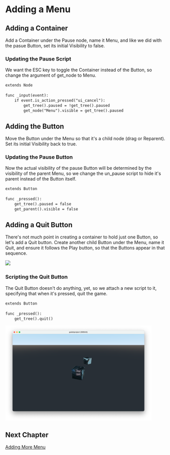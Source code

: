 # Adding a Menu

## Adding a Container

Add a Container under the Pause node, name it Menu, and like we did with the pasue Button, set its initial Visibility to false.

### Updating the Pause Script

We want the ESC key to toggle the Container instead of the Button, so change the argument of get_node to Menu.

```gdscript
extends Node

func _input(event):
	if event.is_action_pressed("ui_cancel"):
		get_tree().paused = !get_tree().paused
		get_node("Menu").visible = get_tree().paused
```
## Adding the Button

Move the Button under the Menu so that it's a child node (drag or Reparent). Set its initial Visibility back to true.

### Updating the Pause Button

Now the actual visibility of the pause Button will be determined by the visibility of the parent Menu, so we change the un_pause script to hide it's parent instead of the Button itself.

```gdscript
extends Button

func _pressed():
	get_tree().paused = false
	get_parent().visible = false
```

## Adding a Quit Button

There's not much point in creating a container to hold just one Button, so let's add a Quit button. Create another child Button under the Menu, name it Quit, and ensure it follows the Play button, so that the Buttons appear in that sequence.

<img src="images/menubttons.png" height="300">

### Scripting the Quit Button

The Quit Button doesn't do anything, yet, so we attach a new script to it, specifying that when it's pressed, quit the game.

```gdscript
extends Button

func _pressed():
	get_tree().quit()
```

<img src="images/playbuttons.png" height="300">

## Next Chapter

[Adding More Menu](../chapter11/README.md)
